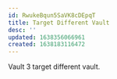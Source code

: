 ```yaml
---
id: RwukeBqun5SaVK8cDEpqT
title: Target Different Vault
desc: ''
updated: 1638356066961
created: 1638183116472
---
```


Vault 3 target different vault.